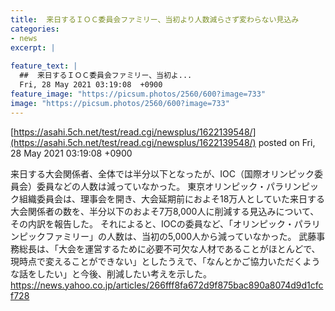 ```yaml
---
title:  来日するＩＯＣ委員会ファミリー、当初より人数減らさず変わらない見込み  
categories:
- news
excerpt: |
  
feature_text: |
  ##  来日するＩＯＣ委員会ファミリー、当初よ...
  Fri, 28 May 2021 03:19:08  +0900
feature_image: "https://picsum.photos/2560/600?image=733"
image: "https://picsum.photos/2560/600?image=733"
---
```


[https://asahi.5ch.net/test/read.cgi/newsplus/1622139548/](https://asahi.5ch.net/test/read.cgi/newsplus/1622139548/)
posted on Fri, 28 May 2021 03:19:08  +0900

<!--more-->

来日する大会関係者、全体では半分以下となったが、IOC（国際オリンピック委員会）委員などの人数は減っていなかった。 東京オリンピック・パラリンピック組織委員会は、理事会を開き、大会延期前におよそ18万人としていた来日する大会関係者の数を、半分以下のおよそ7万8,000人に削減する見込みについて、その内訳を報告した。 それによると、IOCの委員など、「オリンピック・パラリンピックファミリー」の人数は、当初の5,000人から減っていなかった。 武藤事務総長は、「大会を運営するために必要不可欠な人材であることがほとんどで、現時点で変えることができない」としたうえで、「なんとかご協力いただくような話をしたい」と今後、削減したい考えを示した。 https://news.yahoo.co.jp/articles/266fff8fa672d9f875bac890a8074d9d1cfcf728
